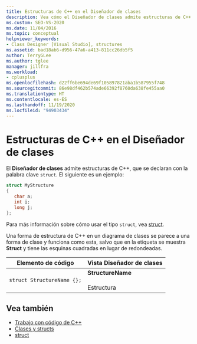```yaml
---
title: Estructuras de C++ en el Diseñador de clases
description: Vea cómo el Diseñador de clases admite estructuras de C++ declaradas con la estructura de palabra clave.
ms.custom: SEO-VS-2020
ms.date: 11/04/2016
ms.topic: conceptual
helpviewer_keywords:
- Class Designer [Visual Studio], structures
ms.assetid: bad18ab6-d956-47a6-a413-811cc26db5f5
author: TerryGLee
ms.author: tglee
manager: jillfra
ms.workload:
- cplusplus
ms.openlocfilehash: d22ff6be694de69f105897821aba1b587955f748
ms.sourcegitcommit: 86e98df462b574ade66392f8760da638fe455aa0
ms.translationtype: HT
ms.contentlocale: es-ES
ms.lasthandoff: 11/19/2020
ms.locfileid: "94903434"
---
```

# <a name="c-structures-in-class-designer"></a>Estructuras de C++ en el Diseñador de clases

El **Diseñador de clases** admite estructuras de C++, que se declaran con la palabra clave `struct`. El siguiente es un ejemplo:

```cpp
struct MyStructure
{
   char a;
   int i;
   long j;
};
```

Para más información sobre cómo usar el tipo `struct`, vea [struct](/cpp/cpp/struct-cpp).

Una forma de estructura de C++ en un diagrama de clases se parece a una forma de clase y funciona como esta, salvo que en la etiqueta se muestra **Struct** y tiene las esquinas cuadradas en lugar de redondeadas.

|Elemento de código|Vista Diseñador de clases|
|------------------| - |
|`struct StructureName {};`|**StructureName**<br /><br /> Estructura|

## <a name="see-also"></a>Vea también

- [Trabajo con código de C++](working-with-visual-cpp-code.md)
- [Clases y structs](/cpp/cpp/classes-and-structs-cpp)
- [struct](/cpp/cpp/struct-cpp)
